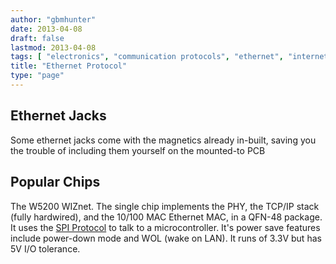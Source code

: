 ```yaml
---
author: "gbmhunter"
date: 2013-04-08
draft: false
lastmod: 2013-04-08
tags: [ "electronics", "communication protocols", "ethernet", "internet", "IP" ]
title: "Ethernet Protocol"
type: "page"
---
```


## Ethernet Jacks

Some ethernet jacks come with the magnetics already in-built, saving you the trouble of including them yourself on the mounted-to PCB

## Popular Chips

The W5200 WIZnet. The single chip implements the PHY, the TCP/IP stack (fully hardwired), and the 10/100 MAC Ethernet MAC, in a QFN-48 package. It uses the [SPI Protocol](/electronics/communication-protocols/spi-communication-protocol/) to talk to a microcontroller. It's power save features include power-down mode and WOL (wake on LAN). It runs of 3.3V but has 5V I/O tolerance.
